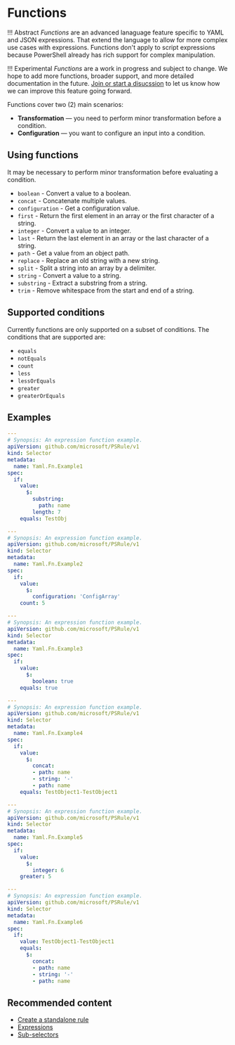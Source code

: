 # Functions

!!! Abstract
    _Functions_ are an advanced lanaguage feature specific to YAML and JSON expressions.
    That extend the language to allow for more complex use cases with expressions.
    Functions don't apply to script expressions because PowerShell already has rich support for complex manipulation.

!!! Experimental
    _Functions_ are a work in progress and subject to change.
    We hope to add more functions, broader support, and more detailed documentation in the future.
    [Join or start a disucssion][1] to let us know how we can improve this feature going forward.

  [1]: https://github.com/microsoft/PSRule/discussions

Functions cover two (2) main scenarios:

- **Transformation** &mdash; you need to perform minor transformation before a condition.
- **Configuration** &mdash; you want to configure an input into a condition.

## Using functions

It may be necessary to perform minor transformation before evaluating a condition.

- `boolean` - Convert a value to a boolean.
- `concat` - Concatenate multiple values.
- `configuration` - Get a configuration value.
- `first` - Return the first element in an array or the first character of a string.
- `integer` - Convert a value to an integer.
- `last` - Return the last element in an array or the last character of a string.
- `path` - Get a value from an object path.
- `replace` - Replace an old string with a new string.
- `split` - Split a string into an array by a delimiter.
- `string` - Convert a value to a string.
- `substring` - Extract a substring from a string.
- `trim` - Remove whitespace from the start and end of a string.

## Supported conditions

Currently functions are only supported on a subset of conditions.
The conditions that are supported are:

- `equals`
- `notEquals`
- `count`
- `less`
- `lessOrEquals`
- `greater`
- `greaterOrEquals`

## Examples

```yaml title="YAML"
---
# Synopsis: An expression function example.
apiVersion: github.com/microsoft/PSRule/v1
kind: Selector
metadata:
  name: Yaml.Fn.Example1
spec:
  if:
    value:
      $:
        substring:
          path: name
        length: 7
    equals: TestObj

---
# Synopsis: An expression function example.
apiVersion: github.com/microsoft/PSRule/v1
kind: Selector
metadata:
  name: Yaml.Fn.Example2
spec:
  if:
    value:
      $:
        configuration: 'ConfigArray'
    count: 5

---
# Synopsis: An expression function example.
apiVersion: github.com/microsoft/PSRule/v1
kind: Selector
metadata:
  name: Yaml.Fn.Example3
spec:
  if:
    value:
      $:
        boolean: true
    equals: true

---
# Synopsis: An expression function example.
apiVersion: github.com/microsoft/PSRule/v1
kind: Selector
metadata:
  name: Yaml.Fn.Example4
spec:
  if:
    value:
      $:
        concat:
        - path: name
        - string: '-'
        - path: name
    equals: TestObject1-TestObject1

---
# Synopsis: An expression function example.
apiVersion: github.com/microsoft/PSRule/v1
kind: Selector
metadata:
  name: Yaml.Fn.Example5
spec:
  if:
    value:
      $:
        integer: 6
    greater: 5

---
# Synopsis: An expression function example.
apiVersion: github.com/microsoft/PSRule/v1
kind: Selector
metadata:
  name: Yaml.Fn.Example6
spec:
  if:
    value: TestObject1-TestObject1
    equals:
      $:
        concat:
        - path: name
        - string: '-'
        - path: name
```

## Recommended content

- [Create a standalone rule](../quickstart/standalone-rule.md)
- [Expressions](../concepts/PSRule/en-US/about_PSRule_Expressions.md)
- [Sub-selectors](sub-selectors.md)
